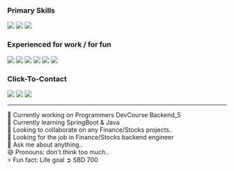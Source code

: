 ### Primary Skills
<a><img src="https://img.shields.io/badge/Java-ED8B00?style=for-the-badge&logo=openjdk&logoColor=white"/></a>
<a><img src="https://img.shields.io/badge/Spring-6DB33F?style=for-the-badge&logo=spring&logoColor=white"/></a>
<a><img src="https://img.shields.io/badge/Oracle-F80000?style=for-the-badge&logo=oracle&logoColor=black"/></a>

### Experienced for work / for fun 
<a><img src="https://img.shields.io/badge/C%23-239120?style=for-the-badge&logo=c-sharp&logoColor=white"/></a>
<a><img src="https://img.shields.io/badge/.NET-5C2D91?style=for-the-badge&logo=.net&logoColor=white"/></a>
<a><img src="https://img.shields.io/badge/MySQL-00000F?style=for-the-badge&logo=mysql&logoColor=white"/></a>
<a><img src="https://img.shields.io/badge/Amazon_AWS-232F3E?style=for-the-badge&logo=amazon-aws&logoColor=white"/></a>
<a><img src="https://img.shields.io/badge/Unity-100000?style=for-the-badge&logo=unity&logoColor=white"/></a>
<a><img src="https://img.shields.io/badge/JavaScript-F7DF1E?style=for-the-badge&logo=JavaScript&logoColor=white"/></a>

### Click-To-Contact
<a href="mailto:wdg0434@gmail.com"><img src="https://img.shields.io/badge/Gmail-D14836?style=for-the-badge&logo=gmail&logoColor=white"/></a>
<a href="https://www.linkedin.com/in/%EB%8F%99%EA%B7%A0-%EC%9A%B0-6778aa16b/"><img src="https://img.shields.io/badge/LinkedIn-0077B5?style=for-the-badge&logo=linkedin&logoColor=whitee"/></a>
<a href="https://www.instagram.com/w___joseph/"><img src="https://img.shields.io/badge/Instagram-E4405F?style=for-the-badge&logo=instagram&logoColor=white"/></a>

<hr>
🔭 Currently working on Programmers DevCourse Backend_5<br>
🌱 Currently learning SpringBoot & Java <br>
👯 Looking to collaborate on any Finance/Stocks projects.. <br>
🤔 Looking for the job in Finance/Stocks backend engineer<br>
💬 Ask me about anything.. <br>
😄 Pronouns: don't think too much..<br>
⚡ Fun fact: Life goal ➲ SBD 700 <br> 
<br>
